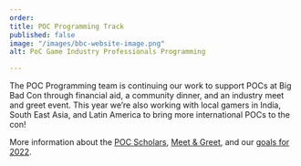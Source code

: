 ```yaml
---
order: 
title: POC Programming Track
published: false
image: "/images/bbc-website-image.png"
alt: PoC Game Industry Professionals Programming

---
```

The POC Programming team is continuing our work to support POCs at Big Bad Con through financial aid, a community dinner, and an industry meet and greet event. This year we’re also working with local gamers in India, South East Asia, and Latin America to bring more international POCs to the con!

More information about the [POC Scholars](/poc-scholars), [Meet & Greet](/events/poc-meet-greet), and our [goals for 2022]().